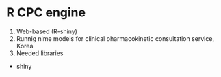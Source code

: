 # R CPC engine
1. Web-based (R-shiny)
2. Runnig nlme models for clinical pharmacokinetic consultation service, Korea
3. Needed libraries
- shiny
